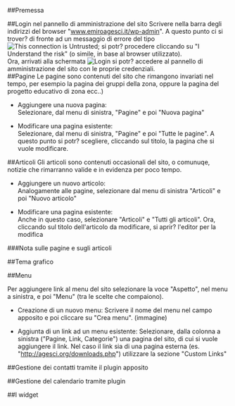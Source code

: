 ##Premessa

##Login nel pannello di amministrazione del sito
Scrivere nella barra degli indirizzi del browser "www.emiroagesci.it/wp-admin". A questo punto ci si trover? di fronte ad un messaggio di errore del tipo ![This connection is Untrusted](immagine); si potr? procedere cliccando su "I Understand the risk" (o simile, in base al browser utilizzato).  
Ora, arrivati alla schermata ![Login]() si potr? accedere al pannello di amministrazione del sito con le proprie credenziali.  
##Pagine
Le pagine sono contenuti del sito che rimangono invariati nel tempo, per esempio la pagina dei gruppi della zona, oppure la pagina del progetto educativo di zona ecc..)  

* Aggiungere una nuova pagina:  
Selezionare, dal menu di sinistra, "Pagine" e poi "Nuova pagina"  

* Modificare una pagina esistente:  
Selezionare, dal menu di sinistra, "Pagine" e poi "Tutte le pagine". A questo punto si potr? scegliere, cliccando sul titolo, la pagina che si vuole modificare.
   

##Articoli
Gli articoli sono contenuti occasionali del sito, o comunuqe, notizie che rimarranno valide e in evidenza per poco tempo.  

* Aggiungere un nuovo articolo:  
Analogamente alle pagine, selezionare dal menu di sinistra "Articoli" e poi "Nuovo articolo"  

* Modificare una pagina esistente:    
Anche in questo caso, selezionare "Articoli" e "Tutti gli articoli". Ora, cliccando sul titolo dell'articolo da modificare, si aprir? l'editor per la modifica  

###Nota sulle pagine e sugli articoli

##Tema grafico

##Menu

Per aggiungere link al menu del sito selezionare la voce "Aspetto", nel menu a sinistra, e poi "Menu" (tra le scelte che compaiono).
* Creazione di un nuovo menu:
Scrivere il nome del menu nel campo apposito e poi cliccare su "Crea menu".
(immagine)

* Aggiunta di un link ad un menu esistente:
Selezionare, dalla colonna a sinistra ("Pagine, Link, Categorie") una pagina del sito, di cui si vuole aggiungere il link.
Nel caso il link sia di una pagina esterna (es. "http://agesci.org/downloads.php") utilizzare la sezione "Custom Links"

##Gestione dei contatti tramite il plugin apposito

##Gestione del calendario tramite plugin  

##I widget
